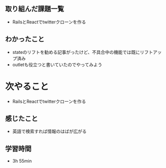 ## 取り組んだ課題一覧
- RailsとReactでtwitterクローンを作る
## わかったこと
- stateのリフトを勧める記事がったけど、不具合中の機能では既にリフトアップ済み
- outletも役立つと書いていたのでやってみよう
# 次やること
- RailsとReactでtwitterクローンを作る
## 感じたこと
- 英語で検索すれば情報のはばが広がる
## 学習時間
- 3h 55min
